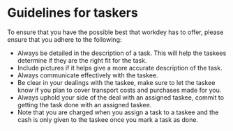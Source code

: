 # Guidelines for taskers

To ensure that you have the possible best that workdey has to offer, please ensure that you adhere to the following:

* Always be detailed in the description of a task. This will help the taskees determine if they are the right fit for the task.
* Include pictures if it helps give a more accurate description of the task.
* Always communicate effectively with the taskee.
* Be clear in your dealings with the taskee, make sure to let the taskee know if you plan to cover transport costs and purchases made for you.
* Always uphold your side of the deal with an assigned taskee, commit to getting the task done with an assigned taskee.
* Note that you are charged when you assign a task to a taskee and the cash is only given to the taskee once you mark a task as done.